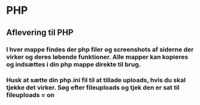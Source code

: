# PHP
## Aflevering til PHP

### I hver mappe findes der php filer og screenshots af siderne der virker og deres løbende funktioner. Alle mapper kan kopieres og indsættes i din php mappe direkte til brug.
### Husk at sætte din php.ini fil til at tillade uploads, hvis du skal tjekke det virker. Søg efter fileuploads og tjek den er sat til fileuploads = on
